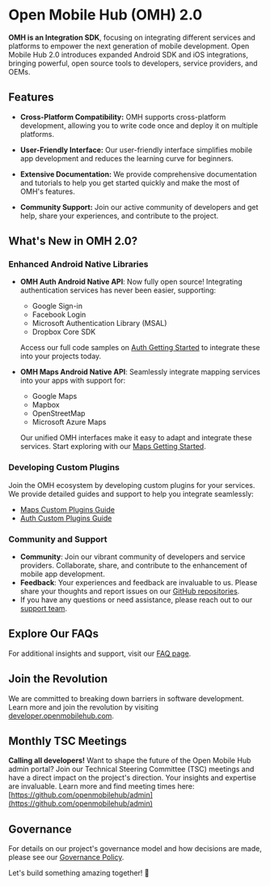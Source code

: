 # Open Mobile Hub (OMH) 2.0

**OMH is an Integration SDK**, focusing on integrating different services and platforms to empower the next generation of mobile development. Open Mobile Hub 2.0 introduces expanded Android SDK and iOS integrations, bringing powerful, open source tools to developers, service providers, and OEMs.

## Features

- **Cross-Platform Compatibility:** OMH supports cross-platform development, allowing you to write code once and deploy it on multiple platforms.

- **User-Friendly Interface:** Our user-friendly interface simplifies mobile app development and reduces the learning curve for beginners.

- **Extensive Documentation:** We provide comprehensive documentation and tutorials to help you get started quickly and make the most of OMH's features.

- **Community Support:** Join our active community of developers and get help, share your experiences, and contribute to the project.

## What's New in OMH 2.0?

### Enhanced Android Native Libraries

- **OMH Auth Android Native API**: Now fully open source! Integrating authentication services has never been easier, supporting:
  - Google Sign-in
  - Facebook Login
  - Microsoft Authentication Library (MSAL)
  - Dropbox Core SDK

  Access our full code samples on [Auth Getting Started](https://github.com/openmobilehub/android-omh-auth) to integrate these into your projects today.

- **OMH Maps Android Native API**: Seamlessly integrate mapping services into your apps with support for:
  - Google Maps
  - Mapbox
  - OpenStreetMap
  - Microsoft Azure Maps

  Our unified OMH interfaces make it easy to adapt and integrate these services. Start exploring with our [Maps Getting Started](https://github.com/openmobilehub/android-omh-maps).

### Developing Custom Plugins

Join the OMH ecosystem by developing custom plugins for your services. We provide detailed guides and support to help you integrate seamlessly:
- [Maps Custom Plugins Guide](https://www.openmobilehub.com/android-omh-maps/advanced-docs/core/plugins/PLUGINS/)
- [Auth Custom Plugins Guide](https://www.openmobilehub.com/android-omh-auth/advanced-docs/core/advanced/Plugins/)

### Community and Support

- **Community**: Join our vibrant community of developers and service providers. Collaborate, share, and contribute to the enhancement of mobile app development.
- **Feedback**: Your experiences and feedback are invaluable to us. Please share your thoughts and report issues on our [GitHub repositories](https://github.com/openmobilehub).
- If you have any questions or need assistance, please reach out to our [support team](mailto:support@openmobilehub.com).

## Explore Our FAQs

For additional insights and support, visit our [FAQ page](https://docs.google.com/document/d/1Do-LgweTMsdLR8ABaDvUvimISQatTU51_zbNwGZs1wI/edit?usp=sharing).

## Join the Revolution

We are committed to breaking down barriers in software development. Learn more and join the revolution by visiting [developer.openmobilehub.com](https://developer.openmobilehub.com).

## Monthly TSC Meetings

**Calling all developers!** Want to shape the future of the Open Mobile Hub admin portal? Join our Technical Steering Committee (TSC) meetings and have a direct impact on the project's direction. Your insights and expertise are invaluable. Learn more and find meeting times here: [https://github.com/openmobilehub/admin](https://github.com/openmobilehub/admin) 

## Governance

For details on our project's governance model and how decisions are made, please see our [Governance Policy](https://github.com/openmobilehub/admin/blob/main/GOVERNANCE.md).

Let's build something amazing together! 🚀
